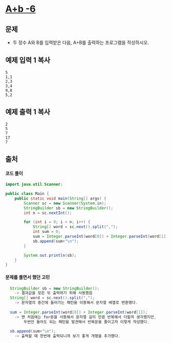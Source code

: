 # [A+b -6](https://www.acmicpc.net/problem/10953)



## 문제

- 두 정수 A와 B를 입력받은 다음, A+B를 출력하는 프로그램을 작성하시오.

## 예제 입력 1 복사

```
5
1,1
2,3
3,4
9,8
5,2
```

## 예제 출력 1 복사

```
2
5
7
17
7
```

## 출처

#### 코드 풀이

```java
import java.util.Scanner;

public class Main {
    public static void main(String[] args) {
        Scanner sc = new Scanner(System.in);
        StringBuilder sb = new StringBuilder();
        int n = sc.nextInt();

        for (int i = 0; i < n; i++) {
            String[] word = sc.next().split(",");
            int sum = 0;
            sum = Integer.parseInt(word[0]) + Integer.parseInt(word[1]);
            sb.append(sum+"\n");
        }

        System.out.println(sb);
    }
}

```



#### 문제를 풀면서 했던 고민 

```java
  StringBuilder sb = new StringBuilder(); 
	-> 결과값을 모은 뒤 출력하기 위해 사용했음
  String[] word = sc.next().split(",");
	-> 문자열의 중간에 들어가는 패턴을 이용해서 문자열 배열로 변환했다.
        
  sum = Integer.parseInt(word[0]) + Integer.parseInt(word[1]);
	-> 맨 처음에는 for문을 사용해서 문자열 길이 만큼 반복해서 더할까 생각했지만, 
		두번만 돌아도 되는 패턴을 발견해서 반복문을 줄이고자 이렇게 작성했다. 
            
  sb.append(sum+"\n");
	-> 출력할 때 한번에 출력되니까 보기 좋게 개행을 추가했다. 
```

